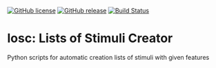 [![GitHub license](https://img.shields.io/badge/license-GPLv2-blue.svg)](https://github.com/gree-gorey/losc/blob/master/LICENSE) [![GitHub release](https://img.shields.io/badge/release-v0.4-blue.svg)](https://github.com/gree-gorey/losc/releases/tag/v0.4) [![Build Status](https://travis-ci.org/gree-gorey/losc.svg?branch=master)](https://travis-ci.org/gree-gorey/losc)

# losc: Lists of Stimuli Creator

Python scripts for automatic creation lists of stimuli with given features

